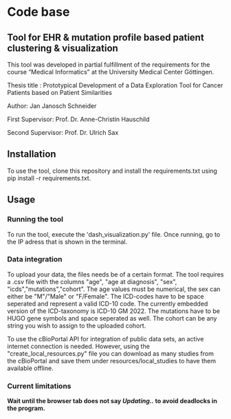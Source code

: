 # Code base
## Tool for EHR & mutation profile based patient clustering & visualization  

This tool was developed in partial fulfillment of the requirements for the course “Medical Informatics” at the University Medical Center Göttingen.

Thesis title : Prototypical Development of a Data Exploration Tool for Cancer Patients based on Patient Similarities

Author: Jan Janosch Schneider

First Supervisor: Prof. Dr. Anne-Christin Hauschild

Second Supervisor: Prof. Dr. Ulrich Sax


## Installation

To use the tool, clone this repository and install the requirements.txt using pip install -r requirements.txt.

## Usage

### Running the tool

To run the tool, execute the 'dash_visualization.py' file.
Once running, go to the IP adress that is shown in the terminal.

### Data integration

To upload your data, the files needs be of a certain format.
The tool requires a .csv file with the columns "age", "age at diagnosis", "sex", "icds","mutations","cohort".
The age values must be numerical, the sex can either be "M"/"Male" or "F/Female".
The ICD-codes have to be space seperated and represent a valid ICD-10 code.
The currently embedded version of the ICD-taxonomy is ICD-10 GM 2022.
The mutations have to be HUGO gene symbols and space seperated as well.
The cohort can be any string you wish to assign to the uploaded cohort.

To use the cBioPortal API for integration of public data sets, an active internet connection is needed.
However, using the "create_local_resources.py" file you can download as many studies from the cBioPortal and save them under resources/local_studies to have them available offline.

### Current limitations

**Wait until the browser tab does not say *Updating..* to avoid deadlocks in the program.**
